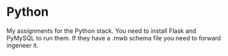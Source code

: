 # Python
My assignments for the Python stack.
You need to install Flask and PyMySQL to run them.
If they have a .mwb schema file you need to forward ingeneer it.
